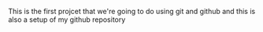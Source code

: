 This is the first projcet that we're going to do using git and github and this is also a setup of my github repository    